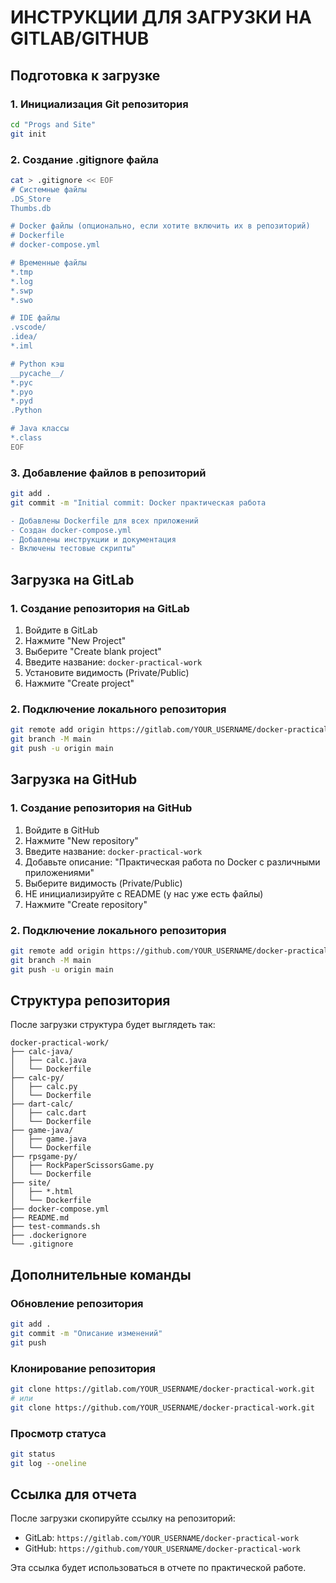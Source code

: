 # ИНСТРУКЦИИ ДЛЯ ЗАГРУЗКИ НА GITLAB/GITHUB

## Подготовка к загрузке

### 1. Инициализация Git репозитория
```bash
cd "Progs and Site"
git init
```

### 2. Создание .gitignore файла
```bash
cat > .gitignore << EOF
# Системные файлы
.DS_Store
Thumbs.db

# Docker файлы (опционально, если хотите включить их в репозиторий)
# Dockerfile
# docker-compose.yml

# Временные файлы
*.tmp
*.log
*.swp
*.swo

# IDE файлы
.vscode/
.idea/
*.iml

# Python кэш
__pycache__/
*.pyc
*.pyo
*.pyd
.Python

# Java классы
*.class
EOF
```

### 3. Добавление файлов в репозиторий
```bash
git add .
git commit -m "Initial commit: Docker практическая работа

- Добавлены Dockerfile для всех приложений
- Создан docker-compose.yml
- Добавлены инструкции и документация
- Включены тестовые скрипты"
```

## Загрузка на GitLab

### 1. Создание репозитория на GitLab
1. Войдите в GitLab
2. Нажмите "New Project"
3. Выберите "Create blank project"
4. Введите название: `docker-practical-work`
5. Установите видимость (Private/Public)
6. Нажмите "Create project"

### 2. Подключение локального репозитория
```bash
git remote add origin https://gitlab.com/YOUR_USERNAME/docker-practical-work.git
git branch -M main
git push -u origin main
```

## Загрузка на GitHub

### 1. Создание репозитория на GitHub
1. Войдите в GitHub
2. Нажмите "New repository"
3. Введите название: `docker-practical-work`
4. Добавьте описание: "Практическая работа по Docker с различными приложениями"
5. Выберите видимость (Private/Public)
6. НЕ инициализируйте с README (у нас уже есть файлы)
7. Нажмите "Create repository"

### 2. Подключение локального репозитория
```bash
git remote add origin https://github.com/YOUR_USERNAME/docker-practical-work.git
git branch -M main
git push -u origin main
```

## Структура репозитория

После загрузки структура будет выглядеть так:

```
docker-practical-work/
├── calc-java/
│   ├── calc.java
│   └── Dockerfile
├── calc-py/
│   ├── calc.py
│   └── Dockerfile
├── dart-calc/
│   ├── calc.dart
│   └── Dockerfile
├── game-java/
│   ├── game.java
│   └── Dockerfile
├── rpsgame-py/
│   ├── RockPaperScissorsGame.py
│   └── Dockerfile
├── site/
│   ├── *.html
│   └── Dockerfile
├── docker-compose.yml
├── README.md
├── test-commands.sh
├── .dockerignore
└── .gitignore
```

## Дополнительные команды

### Обновление репозитория
```bash
git add .
git commit -m "Описание изменений"
git push
```

### Клонирование репозитория
```bash
git clone https://gitlab.com/YOUR_USERNAME/docker-practical-work.git
# или
git clone https://github.com/YOUR_USERNAME/docker-practical-work.git
```

### Просмотр статуса
```bash
git status
git log --oneline
```

## Ссылка для отчета

После загрузки скопируйте ссылку на репозиторий:
- GitLab: `https://gitlab.com/YOUR_USERNAME/docker-practical-work`
- GitHub: `https://github.com/YOUR_USERNAME/docker-practical-work`

Эта ссылка будет использоваться в отчете по практической работе.
